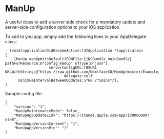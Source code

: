 # ManUp

A useful class to add a server side check for a mandatory update and server-side configuration options to your iOS application.

To add to you app, simply add the following lines to your AppDelegate class:

	- (void)applicationDidBecomeActive:(UIApplication *)application
	{
	    [ManUp manUpWithDefaultJSONFile:[[NSBundle mainBundle] pathForResource:@"config_manup" ofType:@"json"]
	                    serverConfigURL:[NSURL URLWithString:@"https://raw.github.com/NextfazeSD/ManUp/master/Example/ManUpDemo/ManUpDemo/TestFiles/test_Link_UpgradeAvailable.json"]
	                           delegate:self
	      minimumIntervalBetweenUpdates:5*60 /*5mins*/];
	}

Sample config file:

	{
		"version": "1",
		"ManUpMaintenanceMode": false,
		"ManUpAppUpdateLink": "https://itunes.apple.com/app/id0000000?mt=8",
		"ManUpAppVersionCurrent": "1",
		"ManUpAppVersionMin": "1"
	}
